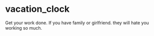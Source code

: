 # vacation_clock
Get your work done. If you have family or girlfriend. they will hate you working so much. 
